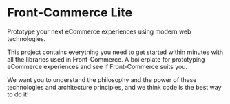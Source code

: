 # Front-Commerce Lite

Prototype your next eCommerce experiences using modern web technologies.

This project contains everything you need to get started within minutes with all
the libraries used in Front-Commerce. A boilerplate for prototyping eCommerce experiences and see if Front-Commerce suits you.

We want you to understand the philosophy and the power of these technologies and architecture principles, and we think
code is the best way to do it!

